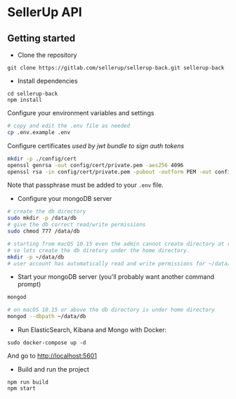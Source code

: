 # SellerUp API

## Getting started
- Clone the repository
```
git clone https://gitlab.com/sellerup/sellerup-back.git sellerup-back
```

- Install dependencies
```
cd sellerup-back
npm install
```
Configure your environment variables and settings

```bash
# copy and edit the .env file as needed
cp .env.example .env
```

Configure certificates _used by jwt bundle to sign auth tokens_

```bash
mkdir -p ./config/cert
openssl genrsa -out config/cert/private.pem -aes256 4096
openssl rsa -in config/cert/private.pem -pubout -outform PEM -out config/cert/public.pem
```

Note that passphrase must be added to your `.env` file.

- Configure your mongoDB server
```bash
# create the db directory
sudo mkdir -p /data/db
# give the db correct read/write permissions
sudo chmod 777 /data/db

# starting from macOS 10.15 even the admin cannot create directory at root
# so lets create the db diretory under the home directory.
mkdir -p ~/data/db
# user account has automatically read and write permissions for ~/data/db.
```
- Start your mongoDB server (you'll probably want another command prompt)
```bash
mongod

# on macOS 10.15 or above the db directory is under home directory
mongod --dbpath ~/data/db
```
- Run ElasticSearch, Kibana and Mongo with Docker: 
```
sudo docker-compose up -d
```
And go to [http://localhost:5601](http://localhost:5601)
- Build and run the project
```
npm run build
npm start
```